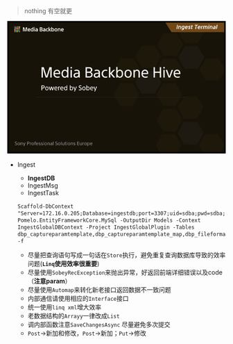 > nothing
> 有空就更

![avatar](IngestSplash.png)

- Ingest
  - **IngestDB**
  - IngestMsg
  - IngestTask

  ```
  Scaffold-DbContext "Server=172.16.0.205;Database=ingestdb;port=3307;uid=sdba;pwd=sdba;" Pomelo.EntityFrameworkCore.MySql -OutputDir Models -Context IngestGlobalDBContext -Project IngestGlobalPlugin -Tables dbp_captureparamtemplate,dbp_captureparamtemplate_map,dbp_fileformatinfo,dbp_global,dbp_global_program,dbp_global_state -f
  ```

  * 尽量把查询语句写成一句话在`Store`执行，避免重复查询数据库导致的效率问题(**`Linq`使用效率很重要**)
  * 尽量使用`SobeyRecException`来抛出异常，好返回前端详细错误以及code（**注意param**）
  * 尽量使用`Automap`来转化新老接口返回数据不一致问题
  * 内部通信请使用相应的`Interface`接口
  * 统一使用`linq xml`增大效率
  * 老数据结构的`Arrayy`一律改成`List`
  * 调内部函数注意`SaveChangesAsync` 尽量避免多次提交
  * `Post`->新加和修改，`Post`->新加；`Put`->修改